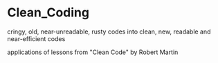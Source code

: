 # Clean_Coding
cringy, old, near-unreadable, rusty codes into clean, new, readable and near-efficient codes 

applications of lessons from "Clean Code" by Robert Martin
